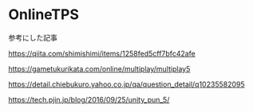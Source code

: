 # OnlineTPS
参考にした記事


https://qiita.com/shimishimi/items/1258fed5cff7bfc42afe


https://gametukurikata.com/online/multiplay/multiplay5


https://detail.chiebukuro.yahoo.co.jp/qa/question_detail/q10235582095


https://tech.pjin.jp/blog/2016/09/25/unity_pun_5/

